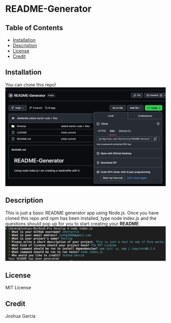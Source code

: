 # README-Generator

## Table of Contents
* [Installation](#installation)
* [Description](#description)
* [License](#license)
* [Credit](#credit)

## Installation 
You can clone this repo!
![screenshot](images/screenshot-01.png)

## Description
This is just a basic README generator app using Node.js. Once you have cloned this repo and npm has been installed, type node index.js and the questions should pop up for you to start creating your **README**. ![screenshot](images/screenshot-02.png)

## License
MIT License

## Credit
Joshua Garcia 
